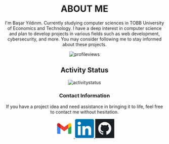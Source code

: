 <div align="center">
<h1> ABOUT ME </h1>
<p>I'm Başar Yıldırım. Currently studying computer sciences in TOBB University of Economics and Technology. I have a deep interest in computer science and plan to develop projects in various fields such as web development, cybersecurity, and more. You may consider following me to stay informed about these projects.</p>
<p> <img src="https://komarev.com/ghpvc/?username=basaryldrm06&label=Profile%20views&color=AFE1AF&style=flat" alt="profileviews" /> </p>
<h2> Activity Status </h2>
<p><img src="https://github-readme-streak-stats.herokuapp.com/?user=basaryldrm06&" alt="activitystatus" /></p>
<h3> Contact Information </h3>
If you have a project idea and need assistance in bringing it to life, feel free to contact me without hesitation.
<p> 
  <a href="mailto:basaryldrm06@gmail.com?subject=Hello%20basaryldrm06"> <img src="./images/Contact/gmail.png" width="60" alt="gmail"> </a>
  <a href="https://www.linkedin.com/in/basaryldrm06/"> <img src="./images/Contact/linkedin.png" width="60" alt="linkedin"> </a>
  <a href="https://github.com/basaryldrm06" target="_blank"> <img src="./images/Contact/github.png" width="60" alt="github"> </a>
</p>
</div>
